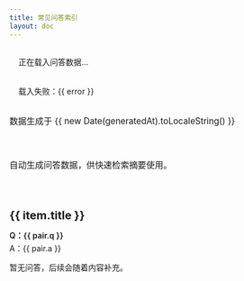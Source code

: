```yaml
---
title: 常见问答索引
layout: doc
---
```


<script setup lang="ts">
import { onMounted, ref } from 'vue'
import { withBase } from 'vitepress'

interface QAEntry {
  url: string
  title: string
  qa: Array<{ q: string; a: string }>
}

interface QAData {
  generatedAt: string
  items: QAEntry[]
}

const loading = ref(true)
const error = ref<string | null>(null)
const entries = ref<QAEntry[]>([])
const generatedAt = ref('')

onMounted(async () => {
  try {
    const res = await fetch(withBase('/data/qa.json'), { cache: 'no-store' })
    if (!res.ok) throw new Error(`HTTP ${res.status}`)
    const data: QAData = await res.json()
    const items = Array.isArray(data?.items) ? data.items.slice() : []
    entries.value = items
    generatedAt.value = data?.generatedAt || ''
  } catch (err: any) {
    error.value = err?.message || String(err)
  } finally {
    loading.value = false
  }
})

function resolveLink(url: string) {
  if (!url) return '#'
  if (/^https?:\/\//i.test(url)) return url
  return withBase(url)
}
</script>

<div v-if="loading" class="qa-loading">正在载入问答数据…</div>
<div v-else-if="error" class="qa-error">载入失败：{{ error }}</div>
<div v-else class="qa-container">
  <p v-if="generatedAt" class="qa-meta">数据生成于 {{ new Date(generatedAt).toLocaleString() }}</p>
  <p v-else class="qa-meta">自动生成问答数据，供快速检索摘要使用。</p>

  <section v-for="item in entries" :key="item.url" class="qa-item">
    <h2>
      <a :href="resolveLink(item.url)">{{ item.title }}</a>
    </h2>
    <ul class="qa-list" v-if="item.qa?.length">
      <li v-for="pair in item.qa" :key="pair.q">
        <p class="qa-question">Q：{{ pair.q }}</p>
        <p class="qa-answer">A：{{ pair.a }}</p>
      </li>
    </ul>
    <p v-else class="qa-empty">暂无问答，后续会随着内容补充。</p>
  </section>
</div>

<style scoped>
.qa-container {
  display: flex;
  flex-direction: column;
  gap: 1.6rem;
}
.qa-meta {
  color: var(--vp-c-text-2);
  font-size: 0.95rem;
}
.qa-item h2 {
  font-size: 1.25rem;
  margin-bottom: 0.8rem;
}
.qa-item h2 a {
  text-decoration: none;
}
.qa-list {
  list-style: none;
  margin: 0;
  padding: 0;
  display: flex;
  flex-direction: column;
  gap: 0.6rem;
}
.qa-question {
  font-weight: 600;
  margin: 0;
}
.qa-answer {
  margin: 0.2rem 0 0;
  color: var(--vp-c-text-2);
}
.qa-empty {
  color: var(--vp-c-text-2);
}
.qa-loading,
.qa-error {
  padding: 1rem;
}
</style>
